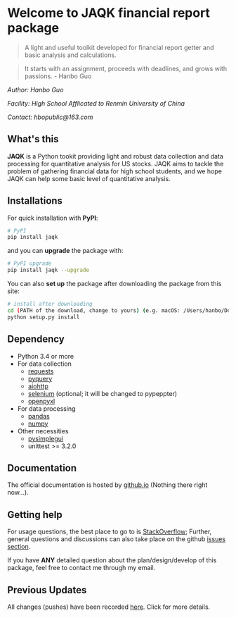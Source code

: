 # Welcome to JAQK financial report package
> A light and useful toolkit developed for financial report getter and basic analysis and calculations.

> It starts with an assignment, proceeds with deadlines, and grows with passions. - Hanbo Guo

_Author: Hanbo Guo_

_Facility: High School Afflicated to Renmin University of China_

_Contact: hbopublic@163.com_


## What's this

**JAQK** is a Python tookit providing light and robust data collection and data processing for quantitative analysis for US stocks. JAQK aims to tackle the problem of gathering financial data for high school students, and we hope JAQK can help some basic level of quantitative analysis. 

## Installations
For quick installation with **PyPI**:
```sh
# PyPI 
pip install jaqk
```
and you can **upgrade** the package with:
```sh
# PyPI upgrade
pip install jaqk --upgrade
```
You can also **set up** the package after downloading the package from this site:
```sh
# install after downloading
cd (PATH of the download, change to yours) (e.g. macOS: /Users/hanbo/Downloads/JAQK-master; windows: C:\Users\hanbo\Desktop\JAQK-master) 
python setup.py install
```

## Dependency
- Python 3.4 or more
- For data collection
  - [requests](https://2.python-requests.org//en/master/)
  - [pyquery](https://pyquery.readthedocs.io/en/latest/)
  - [aiohttp](https://aiohttp.readthedocs.io/en/stable/)
  - [selenium](https://selenium-python.readthedocs.io) (optional; it will be changed to pypeppter)
  - [openpyxl](https://openpyxl.readthedocs.io/en/stable/)
- For data processing
  - [pandas](http://pandas.pydata.org/ "pandas")
  - [numpy](http://www.numpy.org)
- Other necessities
  - [pysimplegui](https://pysimplegui.readthedocs.io/en/latest/)
  - unittest >= 3.2.0
  
## Documentation
The official documentation is hosted by [github.io]() (Nothing there right now...).
  
## Getting help
For usage questions, the best place to go to is [StackOverflow](https://stackoverflow.com/questions/tagged/JAQK);
Further, general questions and discussions can also take place on the github [issues section](https://github.com/Haannbboo/JAQK/issues).

If you have **ANY** detailed question about the plan/design/develop of this package, feel free to contact me through my email.

## Previous Updates

All changes (pushes) have been recorded [here](https://github.com/Haannbboo/JAQK/blob/master/HISVERSION.md). Click for more details.
  
